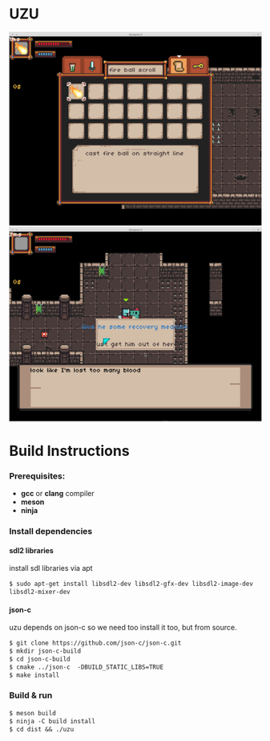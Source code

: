 # UZU
![scr1](screenshot-1.png)
![scr2](screenshot-2.png)
#  Build Instructions
###  Prerequisites: 
* **gcc** or **clang** compiler 
* **meson**
* **ninja**
### Install dependencies

#### sdl2 libraries
install sdl libraries via apt
```
$ sudo apt-get install libsdl2-dev libsdl2-gfx-dev libsdl2-image-dev libsdl2-mixer-dev
```
#### json-c
uzu depends on json-c so we need too install it too, but from source.
```
$ git clone https://github.com/json-c/json-c.git
$ mkdir json-c-build
$ cd json-c-build
$ cmake ../json-c  -DBUILD_STATIC_LIBS=TRUE
$ make install
```
### Build & run
```
$ meson build
$ ninja -C build install
$ cd dist && ./uzu
```
